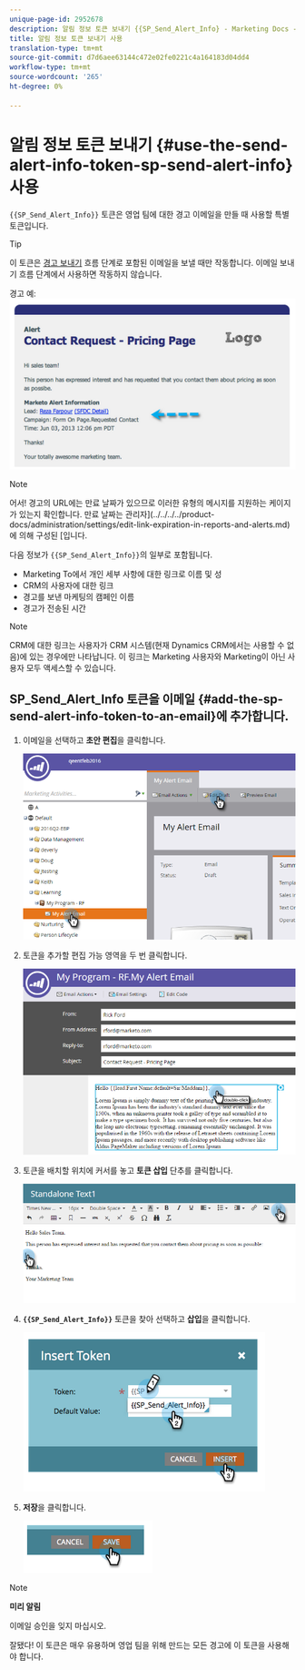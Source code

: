 ```yaml
---
unique-page-id: 2952678
description: 알림 정보 토큰 보내기 {{SP_Send_Alert_Info} - Marketing Docs - 제품 설명서 사용
title: 알림 정보 토큰 보내기 사용
translation-type: tm+mt
source-git-commit: d7d6aee63144c472e02fe0221c4a164183d04dd4
workflow-type: tm+mt
source-wordcount: '265'
ht-degree: 0%

---
```



# 알림 정보 토큰 보내기 {#use-the-send-alert-info-token-sp-send-alert-info} 사용

`{{SP_Send_Alert_Info}}` 토큰은 영업 팀에 대한 경고 이메일을 만들 때 사용할 특별 토큰입니다.

>[!TIP]
>
>이 토큰은 [경고 보내기](../../../../product-docs/core-marketo-concepts/smart-campaigns/flow-actions/send-alert.md) 흐름 단계로 포함된 이메일을 보낼 때만 작동합니다. 이메일 보내기 흐름 단계에서 사용하면 작동하지 않습니다.

경고 예:   ![](assets/image2014-9-25-15-3a17-3a58.png)

>[!NOTE]
>
>어서! 경고의 URL에는 만료 날짜가 있으므로 이러한 유형의 메시지를 지원하는 케이지가 있는지 확인합니다. 만료 날짜는 관리자](../../../../product-docs/administration/settings/edit-link-expiration-in-reports-and-alerts.md)에 의해 구성된 [입니다.

다음 정보가 `{{SP_Send_Alert_Info}}`의 일부로 포함됩니다.

* Marketing To에서 개인 세부 사항에 대한 링크로 이름 및 성
* CRM의 사용자에 대한 링크
* 경고를 보낸 마케팅의 캠페인 이름
* 경고가 전송된 시간

>[!NOTE]
>
>CRM에 대한 링크는 사용자가 CRM 시스템(현재 Dynamics CRM에서는 사용할 수 없음)에 있는 경우에만 나타납니다. 이 링크는 Marketing 사용자와 Marketing이 아닌 사용자 모두 액세스할 수 있습니다.

## SP_Send_Alert_Info 토큰을 이메일 {#add-the-sp-send-alert-info-token-to-an-email}에 추가합니다.

1. 이메일을 선택하고 **초안 편집**&#x200B;을 클릭합니다.

   ![](assets/one-3.png)

1. 토큰을 추가할 편집 가능 영역을 두 번 클릭합니다.

   ![](assets/two-3.png)

1. 토큰을 배치할 위치에 커서를 놓고 **토큰 삽입** 단추를 클릭합니다.

   ![](assets/three-3.png)

1. **`{{SP_Send_Alert_Info}}`** 토큰을 찾아 선택하고 **삽입**&#x200B;을 클릭합니다.

   ![](assets/image2014-9-25-15-3a19-3a11.png)

1. **저장**&#x200B;을 클릭합니다.

   ![](assets/image2014-9-25-15-3a19-3a24.png)

>[!NOTE]
>
>**미리 알림**
>
>이메일 승인을 잊지 마십시오.

잘됐다! 이 토큰은 매우 유용하며 영업 팀을 위해 만드는 모든 경고에 이 토큰을 사용해야 합니다.